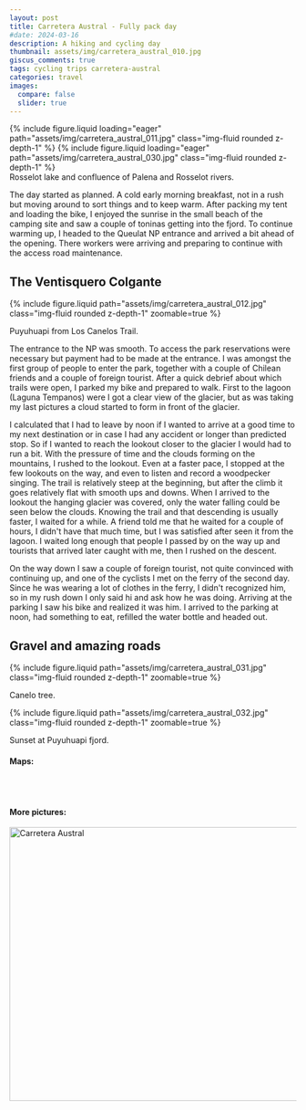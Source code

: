 ```yaml
---
layout: post
title: Carretera Austral - Fully pack day
#date: 2024-03-16
description: A hiking and cycling day
thumbnail: assets/img/carretera_austral_010.jpg
giscus_comments: true
tags: cycling trips carretera-austral
categories: travel
images:
  compare: false
  slider: true
---
```


<swiper-container keyboard="true" navigation="true" pagination="true" pagination-clickable="true" pagination-dynamic-bullets="true" rewind="true">
  <swiper-slide>{% include figure.liquid loading="eager" path="assets/img/carretera_austral_011.jpg" class="img-fluid rounded z-depth-1" %}</swiper-slide>
  <swiper-slide>{% include figure.liquid loading="eager" path="assets/img/carretera_austral_030.jpg" class="img-fluid rounded z-depth-1" %}</swiper-slide>
</swiper-container>

<div class="caption">
    Rosselot lake and confluence of Palena and Rosselot rivers.
</div>

The day started as planned.
A cold early morning breakfast, not in a rush but moving around to sort things and to keep warm.
After packing my tent and loading the bike, I enjoyed the sunrise in the small beach of the camping site and saw a couple of toninas getting into the fjord.
To continue warming up, I headed to the Queulat NP entrance and arrived a bit ahead of the opening.
There workers were arriving and preparing to continue with the access road maintenance.

## The Ventisquero Colgante

{% include figure.liquid path="assets/img/carretera_austral_012.jpg" class="img-fluid rounded z-depth-1" zoomable=true %}

<div class="caption">
    Puyuhuapi from Los Canelos Trail.
</div>

The entrance to the NP was smooth.
To access the park reservations were necessary but payment had to be made at the entrance.
I was amongst the first group of people to enter the park, together with a couple of Chilean friends and a couple of foreign tourist.
After a quick debrief about which trails were open, I parked my bike and prepared to walk.
First to the lagoon (Laguna Tempanos) were I got a clear view of the glacier, but as was taking my last pictures a cloud started to form in front of the glacier.

I calculated that I had to leave by noon if I wanted to arrive at a good time to my next destination or in case I had any accident or longer than predicted stop.
So if I wanted to reach the lookout closer to the glacier I would had to run a bit.
With the pressure of time and the clouds forming on the mountains, I rushed to the lookout.
Even at a faster pace, I stopped at the few lookouts on the way, and even to listen and record a woodpecker singing.
The trail is relatively steep at the beginning, but after the climb it goes relatively flat with smooth ups and downs.
When I arrived to the lookout the hanging glacier was covered, only the water falling could be seen below the clouds.
Knowing the trail and that descending is usually faster, I waited for a while.
A friend told me that he waited for a couple of hours, I didn't have that much time, but I was satisfied after seen it from the lagoon.
I waited long enough that people I passed by on the way up and tourists that arrived later caught with me, then I rushed on the descent.

On the way down I saw a couple of foreign tourist, not quite convinced with continuing up, and one of the cyclists I met on the ferry of the second day.
Since he was wearing a lot of clothes in the ferry, I didn't recognized him, so in my rush down I only said hi and ask how he was doing.
Arriving at the parking I saw his bike and realized it was him.
I arrived to the parking at noon, had something to eat, refilled the water bottle and headed out.

## Gravel and amazing roads

{% include figure.liquid path="assets/img/carretera_austral_031.jpg" class="img-fluid rounded z-depth-1" zoomable=true %}

<div class="caption">
    Canelo tree.
</div>


{% include figure.liquid path="assets/img/carretera_austral_032.jpg" class="img-fluid rounded z-depth-1" zoomable=true %}

<div class="caption">
    Sunset at Puyuhuapi fjord.
</div>

#### Maps:

<div class="strava-embed-placeholder" data-embed-type="activity" data-embed-id="10027607985" data-style="standard"></div><script src="https://strava-embeds.com/embed.js"></script>

<br/><br/>

#### More pictures:

<a data-flickr-embed="true" data-header="true" href="https://www.flickr.com/photos/faoch/albums/72177720313509568" title="Carretera Austral"><img src="https://live.staticflickr.com/65535/53409424323_e204897c05_z.jpg" width="640" height="480" alt="Carretera Austral"/></a><script async src="//embedr.flickr.com/assets/client-code.js" charset="utf-8"></script>
